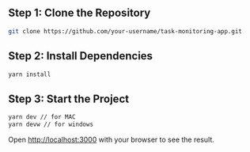 
## Step 1: Clone the Repository

```bash
git clone https://github.com/your-username/task-monitoring-app.git
```

## Step 2: Install Dependencies

```bash
yarn install
```

## Step 3: Start the Project

```bash
yarn dev // for MAC
yarn devw // for windows
```

Open [http://localhost:3000](http://localhost:3000) with your browser to see the result.

